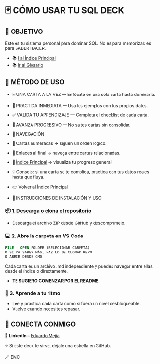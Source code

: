 # 🃏 CÓMO USAR TU SQL DECK
## 🎯 OBJETIVO

Este es tu sistema personal para dominar SQL.
No es para memorizar: es para SABER HACER.
- 📚 [I al Índice Principal](INDICE_PRINCIPAL.md)  
-   📚 [Ir al Glosario](glosario.md)

## 🚀 MÉTODO DE USO

- 🃏 UNA CARTA A LA VEZ — Enfócate en una sola carta hasta dominarla.
- 🧪 PRACTICA INMEDIATA — Usa los ejemplos con tus propios datos.
- ✅ VALIDA TU APRENDIZAJE — Completa el checklist de cada carta.
- 🧭 AVANZA PROGRESIVO — No saltes cartas sin consolidar.
- 📖 NAVEGACIÓN
- 📜 Cartas numeradas → siguen un orden lógico.
- 🔁 Enlaces al final → navega entre cartas relacionadas.
- 🧭 [Índice Principal](INDICE_PRINCIPAL.md)  → visualiza tu progreso general.
- 💡 Consejo: si una carta se te complica, practica con tus datos reales hasta que fluya.

- 👉 Volver al Índice Principal

- 🧰 INSTRUCCIONES DE INSTALACIÓN Y USO

### [📦 1. Descarga o clona el repositorio](https://github.com/EduMeCar/SQL-DECK)
- Descarga el archivo ZIP desde GitHub y descomprímelo.

### 💻 2. Abre la carpeta en VS Code
```sql
FILE - OPEN FOLDER (SELECIONAR CARPETA) 
O SI YA SABES MÁS, HAZ LO DE CLONAR REPO 
O ABRIR DESDE CMD
```
Cada carta es un archivo .md independiente y puedes navegar entre ellas desde el índice o directamente.
- **TE SUGIERO COMENZAR POR EL README**.

### 🧭 3. Aprende a tu ritmo

- Lee y practica cada carta como si fuera un nivel desbloqueable.
- Vuelve cuando necesites repasar.

## 🌟 CONECTA CONMIGO
**📎 LinkedIn –** [Eduardo Mejía]([text](https://www.linkedin.com/in/edumecar/))

⭐ Si este deck te sirve, déjale una estrella en GitHub.

🪄 EMC